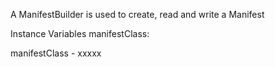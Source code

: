 A ManifestBuilder is used to create, read and write a Manifest Instance Variables	manifestClass:		<Object>manifestClass	- xxxxx